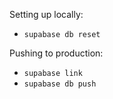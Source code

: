 Setting up locally:
- `supabase db reset`

Pushing to production:
- `supabase link`
- `supabase db push`
